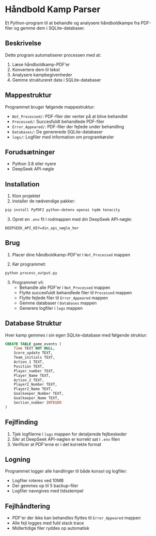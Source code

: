 # Håndbold Kamp Parser

Et Python-program til at behandle og analysere håndboldkampe fra PDF-filer og gemme dem i SQLite-databaser.

## Beskrivelse

Dette program automatiserer processen med at:
1. Læse håndboldkamp-PDF'er
2. Konvertere dem til tekst
3. Analysere kampbegivenheder
4. Gemme struktureret data i SQLite-databaser

## Mappestruktur

Programmet bruger følgende mappestruktur:
- `Not_Processed/`: PDF-filer der venter på at blive behandlet
- `Processed/`: Succesfuldt behandlede PDF-filer
- `Error_Appeared/`: PDF-filer der fejlede under behandling
- `Databases/`: De genererede SQLite-databaser
- `logs/`: Logfiler med information om programkørsler

## Forudsætninger

- Python 3.8 eller nyere
- DeepSeek API-nøgle

## Installation

1. Klon projektet
2. Installer de nødvendige pakker:
```bash
pip install PyPDF2 python-dotenv openai tqdm tenacity
```

3. Opret en `.env` fil i rodmappen med din DeepSeek API-nøgle:
```
DEEPSEEK_API_KEY=din_api_nøgle_her
```

## Brug

1. Placer dine håndboldkamp-PDF'er i `Not_Processed` mappen

2. Kør programmet:
```bash
python process_output.py
```

3. Programmet vil:
   - Behandle alle PDF'er i `Not_Processed` mappen
   - Flytte succesfuldt behandlede filer til `Processed` mappen
   - Flytte fejlede filer til `Error_Appeared` mappen
   - Gemme databaser i `Databases` mappen
   - Generere logfiler i `logs` mappen

## Database Struktur

Hver kamp gemmes i sin egen SQLite-database med følgende struktur:

```sql
CREATE TABLE game_events (
    Time TEXT NOT NULL,
    Score_update TEXT,
    Team_initials TEXT,
    Action_1 TEXT,
    Position TEXT,
    Player_number TEXT,
    Player_Name TEXT,
    Action_2 TEXT,
    Player2_Number TEXT,
    Player2_Name TEXT,
    Goalkeeper_Number TEXT,
    Goalkeeper_Name TEXT,
    Section_number INTEGER
)
```

## Fejlfinding

1. Tjek logfilerne i `logs` mappen for detaljerede fejlbeskeder
2. Sikr at DeepSeek API-nøglen er korrekt sat i `.env` filen
3. Verificer at PDF'erne er i det korrekte format

## Logning

Programmet logger alle handlinger til både konsol og logfiler:
- Logfiler roteres ved 10MB
- Der gemmes op til 5 backup-filer
- Logfiler navngives med tidsstempel

## Fejlhåndtering

- PDF'er der ikke kan behandles flyttes til `Error_Appeared` mappen
- Alle fejl logges med fuld stack trace
- Midlertidige filer ryddes op automatisk 